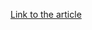 [Link to the article](https://welivesecurity.com/2022/03/15/caddywiper-new-wiper-malware-discovered-ukraine/)
